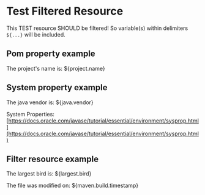 # Test Filtered Resource

This TEST resource SHOULD be filtered!
So variable(s) within delimiters `${...}` will be included.

## Pom property example
The project's name is: ${project.name}

## System property example
The java vendor is: ${java.vendor}

System Properties: [https://docs.oracle.com/javase/tutorial/essential/environment/sysprop.html](https://docs.oracle.com/javase/tutorial/essential/environment/sysprop.html)

## Filter resource example
The largest bird is: ${largest.bird}

The file was modified on: ${maven.build.timestamp}
